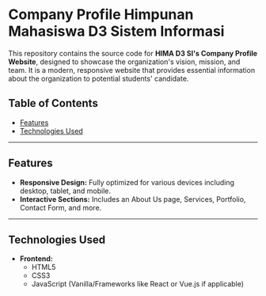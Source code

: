 # Company Profile Himpunan Mahasiswa D3 Sistem Informasi
This repository contains the source code for **HIMA D3 SI's Company Profile Website**, designed to showcase the organization's vision, mission, and team. It is a modern, responsive website that provides essential information about the organization to potential students' candidate.

## Table of Contents
- [Features](#features)
- [Technologies Used](#technologies-used)
---
## Features
- **Responsive Design:** Fully optimized for various devices including desktop, tablet, and mobile.
- **Interactive Sections:** Includes an About Us page, Services, Portfolio, Contact Form, and more.
---
## Technologies Used
- **Frontend:**
  - HTML5
  - CSS3
  - JavaScript (Vanilla/Frameworks like React or Vue.js if applicable)

